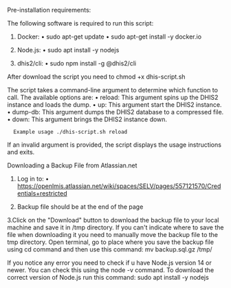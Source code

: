 ﻿Pre-installation requirements:

The following software is required to run this script:

1. Docker:
    • sudo apt-get update 
    • sudo apt-get install -y docker.io

2. Node.js:
    • sudo apt install -y nodejs
      
3. dhis2/cli:
    • sudo npm install -g @dhis2/cli

After download the script you need to chmod +x dhis-script.sh

The script takes a command-line argument to determine which function to call. The available options are:
    • reload: This argument spins up the DHIS2 instance and loads the dump.
    • up: This argument start the DHIS2 instance.
    • dump-db: This argument dumps the DHIS2 database to a compressed file.
    • down: This argument brings the DHIS2 instance down.

      Example usage ./dhis-script.sh reload
      
If an invalid argument is provided, the script displays the usage instructions and exits.

Downloading a Backup File from Atlassian.net

1. Log in to: 
    • https://openlmis.atlassian.net/wiki/spaces/SELV/pages/557121570/Credentials+restricted
 
2. Backup file should be at the end of the page

3.Click on the "Download" button to download the backup file to your local machine and save it in /tmp directory. If you can't indicate where to save the file when downloading it you need to manually move the backup file to the tmp directory. Open terminal, go to place where you save the backup file using cd command and then use this command: mv backup.sql.gz /tmp/

If you notice any error you need to check if u have Node.js version 14 or newer. You can check this using the node -v command. To download the correct version of Node.js run this command: sudo apt install -y nodejs 
